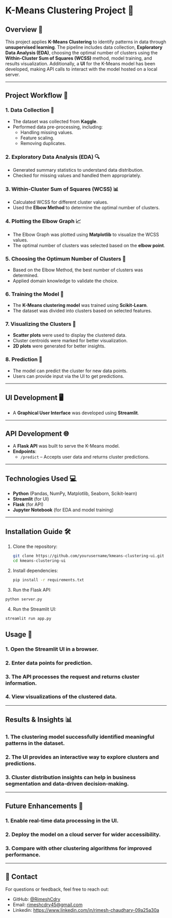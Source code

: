 # K-Means Clustering Project 🌟

## Overview 📄

This project applies **K-Means Clustering** to identify patterns in data through **unsupervised learning**. The pipeline includes data collection, **Exploratory Data Analysis (EDA)**, choosing the optimal number of clusters using the **Within-Cluster Sum of Squares (WCSS)** method, model training, and results visualization. Additionally, a **UI** for the K-Means model has been developed, making API calls to interact with the model hosted on a local server.

---

## Project Workflow 🔄

### 1. Data Collection 📂
- The dataset was collected from **Kaggle**.
- Performed data pre-processing, including:
  - Handling missing values.
  - Feature scaling.
  - Removing duplicates.

### 2. Exploratory Data Analysis (EDA) 🔍
- Generated summary statistics to understand data distribution.
- Checked for missing values and handled them appropriately.

### 3. Within-Cluster Sum of Squares (WCSS) 📊
- Calculated WCSS for different cluster values.
- Used the **Elbow Method** to determine the optimal number of clusters.

### 4. Plotting the Elbow Graph 📈
- The Elbow Graph was plotted using **Matplotlib** to visualize the WCSS values.
- The optimal number of clusters was selected based on the **elbow point**.

### 5. Choosing the Optimum Number of Clusters 🔢
- Based on the Elbow Method, the best number of clusters was determined.
- Applied domain knowledge to validate the choice.

### 6. Training the Model 🤖
- The **K-Means clustering model** was trained using **Scikit-Learn**.
- The dataset was divided into clusters based on selected features.

### 7. Visualizing the Clusters 🎨
- **Scatter plots** were used to display the clustered data.
- Cluster centroids were marked for better visualization.
- **2D plots** were generated for better insights.

### 8. Prediction 🔮
- The model can predict the cluster for new data points.
- Users can provide input via the UI to get predictions.

---

## UI Development 🖥️
- A **Graphical User Interface** was developed using **Streamlit**.

---

## API Development 🌐
- A **Flask API** was built to serve the K-Means model.
- **Endpoints**:
  - `/predict` – Accepts user data and returns cluster predictions.

---

## Technologies Used 💻
- **Python** (Pandas, NumPy, Matplotlib, Seaborn, Scikit-learn)
- **Streamlit** (for UI)
- **Flask** (for API)
- **Jupyter Notebook** (for EDA and model training)

---

## Installation Guide 🛠️

1. Clone the repository:
   ```bash
   git clone https://github.com/yourusername/kmeans-clustering-ui.git
   cd kmeans-clustering-ui
   ```
2. Install dependencies:
   ```bash
   pip install -r requirements.txt
   ```
3. Run the Flask API:
  ```bash
  python server.py
  ```
4. Run the Streamlit UI:
  ```bash
  streamlit run app.py
  ```

## Usage 🚀
### 1. Open the Streamlit UI in a browser.
### 2. Enter data points for prediction.
### 3. The API processes the request and returns cluster information.
### 4. View visualizations of the clustered data.

---

## Results & Insights 📊
### 1. The clustering model successfully identified meaningful patterns in the dataset.
### 2. The UI provides an interactive way to explore clusters and predictions.
### 3. Cluster distribution insights can help in business segmentation and data-driven decision-making.

---

## Future Enhancements 🚧
### 1. Enable real-time data processing in the UI.
### 2. Deploy the model on a cloud server for wider accessibility.
### 3. Compare with other clustering algorithms for improved performance.

---

## 👥 Contact
For questions or feedback, feel free to reach out:

- GitHub: [@RimeshCdry](https://github.com/RimeshCdry)
- Email: rimeshcdry45@gmail.com
- Linkedin: https://www.linkedin.com/in/rimesh-chaudhary-09a25a30a
